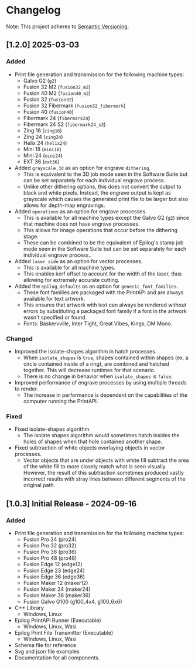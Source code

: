 # Changelog

Note: This project adheres to [Semantic Versioning](https://semver.org/spec/v2.0.0.html).

## [1.2.0] 2025-03-03

### Added

- Print file generation and transmission for the following machine types:
    - Galvo G2 (`g2`)
    - Fusion 32 M2 (`fusion32_m2`)
    - Fusion 40 M2 (`fusion40_m2`)
    - Fusion 32 (`fusion32`)
    - Fusion 32 Fibermark (`fusion32_fibermark`)
    - Fusion 40 (`fusion40`)
    - Fibermark 24 (`fibermark24`)
    - Fibermark 24 S2 (`fibermark24_s2`)
    - Zing 16 (`zing16`)
    - Zing 24 (`zing24`)
    - Helix 24 (`helix24`)
    - Mini 18 (`mini18`)
    - Mini 24 (`mini24`)
    - EXT 36 (`ext36`)
- Added `grayscale_3d` as an option for engrave `dithering`.
    - This is equivalent to the 3D job mode seen in the Software Suite but can be set separately for each individual engrave process.
    - Unlike other dithering options, this does not convert the output to black and white pixels. Instead, the engrave output is kept as grayscale which causes the generated print file to be larger but also allows for depth-map engravings.
- Added `operations` as an option for engrave processes.
    - This is available for all machine types except the Galvo G2 (`g2`) since that machine does not have engrave processes.
    - This allows for image operations that occur before the dithering stage.
    - These can be combined to be the equivalent of Epilog's stamp job mode seen in the Software Suite but can be set separately for each individual engrave process..
- Added `laser_side` as an option for vector processes.
    - This is available for all machine types.
    - This enables kerf offset to account for the width of the laser, thus allowing for extremely accurate cutting.
- Added the `epilog_defaults` as an option for `generic_font_families`.
    - These font families are packaged with the PrintAPI and are always available for text artwork.
    - This ensures that artwork with text can always be rendered without errors by substituting a packaged font family if a font in the artwork wasn't specified or found.
    - Fonts: Baskervville, Inter Tight, Great Vibes, Kings, DM Mono.

### Changed

- Improved the isolate-shapes algorithm in hatch processes.
    - When `isolate_shapes` is `true`, shapes contained within shapes (ex. a circle contained inside of a ring), are combined and hatched together. This will decrease runtimes for that scenario.
    - There is no change in behavior when `isolate_shapes` is `false`.
- Improved performance of engrave processes by using multiple threads to render.
    - The increase in performance is dependent on the capabilities of the computer running the PrintAPI.

### Fixed

- Fixed isolate-shapes algorithm.
    - The isolate shapes algorithm would sometimes hatch insides the holes of shapes when that hole contained another shape.
- Fixed subtraction of white objects overlaying objects in vector processes.
    - Vector objects that are under objects with white fill subtract the area of the white fill to more closely match what is seen visually. However, the result of this subtraction sometimes produced vastly incorrect results with stray lines between different segments of the original path.

## [1.0.3] Initial Release - 2024-09-16

### Added

- Print file generation and transmission for the following machine types:
    - Fusion Pro 24 (pro24)
    - Fusion Pro 32 (pro32)
    - Fusion Pro 36 (pro36)
    - Fusion Pro 48 (pro48)
    - Fusion Edge 12 (edge12)
    - Fusion Edge 23 (edge24)
    - Fusion Edge 36 (edge36)
    - Fusion Maker 12 (maker12)
    - Fusion Maker 24 (maker24)
    - Fusion Maker 36 (maker36)
    - Fusion Galvo G100 (g100_4x4, g100_6x6)
- C++ Library
    - Windows, Linux
- Epilog PrintAPI Runner (Executable)
    - Windows, Linux, Wasi
- Epilog Print File Transmitter (Executable)
    - Windows, Linux, Wasi
- Schema file for reference
- Svg and json file examples
- Documentation for all components.